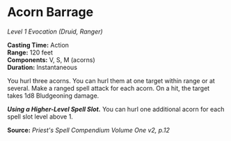 # Acorn Barrage
*Level 1 Evocation (Druid, Ranger)*

**Casting Time:** Action  
**Range:** 120 feet  
**Components:** V, S, M (acorns)  
**Duration:** Instantaneous

You hurl three acorns. You can hurl them at one target within range or at several. Make a ranged spell attack for each acorn. On a hit, the target takes 1d8 Bludgeoning damage.

***Using a Higher-Level Spell Slot.*** You can hurl one additional acorn for each spell slot level above 1.

**Source:** *Priest's Spell Compendium Volume One v2, p.12*